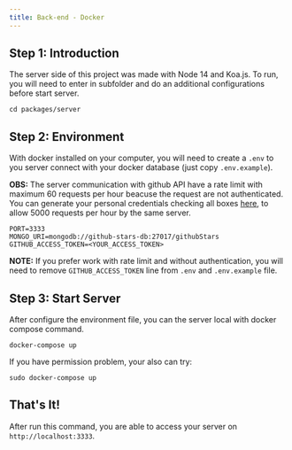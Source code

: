 ```yaml
---
title: Back-end - Docker
---
```


## Step 1: Introduction

The server side of this project was made with Node 14 and Koa.js. To run, you will need to enter in subfolder and do an additional configurations before start server.

```shell
cd packages/server
```

## Step 2: Environment

With docker installed on your computer, you will need to create a `.env` to you server connect with your docker database (just copy `.env.example`).

**OBS:** The server communication with github API have a rate limit with maximum 60 requests per hour beacuse the request are not authenticated. You can generate your personal credentials checking all boxes [here](https://github.com/settings/tokens/new), to allow 5000 requests per hour by the same server.

```
PORT=3333
MONGO_URI=mongodb://github-stars-db:27017/githubStars
GITHUB_ACCESS_TOKEN=<YOUR_ACCESS_TOKEN>
```

**NOTE:** If you prefer work with rate limit and without authentication, you will need to remove `GITHUB_ACCESS_TOKEN` line from `.env` and `.env.example` file.

## Step 3: Start Server

After configure the environment file, you can the server local with docker compose command.

```shell
docker-compose up
```

If you have permission problem, your also can try:

```shell
sudo docker-compose up
```

## That's It!

After run this command, you are able to access your server on `http://localhost:3333`.
